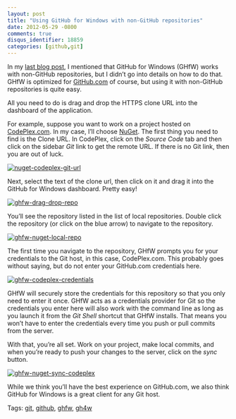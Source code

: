 ```yaml
---
layout: post
title: "Using GitHub for Windows with non-GitHub repositories"
date: 2012-05-29 -0800
comments: true
disqus_identifier: 18859
categories: [github,git]
---
```

In my [last blog
post](http://haacked.com/archive/2012/05/21/introducing-github-for-windows.aspx "Introducing GitHub for Windows"),
I mentioned that GitHub for Windows (GHfW) works with non-GitHub
repositories, but I didn’t go into details on how to do that. GHfW is
optimized for [GitHub.com](http://github.com/ "GitHub") of course, but
using it with non-GitHub repositories is quite easy.

All you need to do is drag and drop the HTTPS clone URL into the
dashboard of the application.

For example, suppose you want to work on a project hosted on
[CodePlex.com](http://codeplex.com/ "CodePlex.com"). In my case, I’ll
choose [NuGet](http://nuget.codeplex.com/ "NuGet on CodePlex"). The
first thing you need to find is the Clone URL. In CodePlex, click on the
*Source Code* tab and then click on the sidebar *Git* link to get the
remote URL. If there is no Git link, then you are out of luck.

[![nuget-codeplex-git-url](http://haacked.com/images/haacked_com/Windows-Live-Writer/0053a500d158_1223E/nuget-codeplex-git-url_thumb.png "nuget-codeplex-git-url")](http://haacked.com/images/haacked_com/Windows-Live-Writer/0053a500d158_1223E/nuget-codeplex-git-url_2.png)

Next, select the text of the clone url, then click on it and drag it
into the GitHub for Windows dashboard. Pretty easy!

[![ghfw-drag-drop-repo](http://haacked.com/images/haacked_com/Windows-Live-Writer/0053a500d158_1223E/ghfw-drag-drop-repo_thumb.png "ghfw-drag-drop-repo")](http://haacked.com/images/haacked_com/Windows-Live-Writer/0053a500d158_1223E/ghfw-drag-drop-repo_2.png)

You’ll see the repository listed in the list of local repositories.
Double click the repository (or click on the blue arrow) to navigate to
the repository.

[![ghfw-nuget-local-repo](http://haacked.com/images/haacked_com/Windows-Live-Writer/0053a500d158_1223E/ghfw-nuget-local-repo_thumb.png "ghfw-nuget-local-repo")](http://haacked.com/images/haacked_com/Windows-Live-Writer/0053a500d158_1223E/ghfw-nuget-local-repo_2.png)

The first time you navigate to the repository, GHfW prompts you for your
credentials to the Git host, in this case, CodePlex.com. This probably
goes without saying, but do not enter your GitHub.com credentials here.

[![ghfw-codeplex-credentials](http://haacked.com/images/haacked_com/Windows-Live-Writer/0053a500d158_1223E/ghfw-codeplex-credentials_thumb.png "ghfw-codeplex-credentials")](http://haacked.com/images/haacked_com/Windows-Live-Writer/0053a500d158_1223E/ghfw-codeplex-credentials_2.png)

GHfW will securely store the credentials for this repository so that you
only need to enter it once. GHfW acts as a credentials provider for Git
so the credentials you enter here will also work with the command line
as long as you launch it from the *Git Shell* shortcut that GHfW
installs. That means you won’t have to enter the credentials every time
you push or pull commits from the server.

With that, you’re all set. Work on your project, make local commits, and
when you’re ready to push your changes to the server, click on the
*sync* button.

[![ghfw-nuget-sync-codeplex](http://haacked.com/images/haacked_com/Windows-Live-Writer/0053a500d158_1223E/ghfw-nuget-sync-codeplex_thumb.png "ghfw-nuget-sync-codeplex")](http://haacked.com/images/haacked_com/Windows-Live-Writer/0053a500d158_1223E/ghfw-nuget-sync-codeplex_2.png)

While we think you’ll have the best experience on GitHub.com, we also
think GitHub for Windows is a great client for any Git host.

Tags: [git](http://haacked.com/tags/git/default.aspx),
[github](http://haacked.com/tags/github/default.aspx),
[ghfw](http://haacked.com/tags/ghfw/default.aspx),
[gh4w](http://haacked.com/tags/gh4w/default.aspx)

